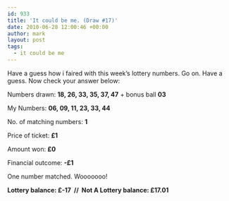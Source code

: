 ```yaml
---
id: 933
title: 'It could be me. (Draw #17)'
date: 2010-06-28 12:00:46 +00:00
author: mark
layout: post
tags:
  - it could be me
---
```

Have a guess how i faired with this week&#8217;s lottery numbers. Go on. Have a guess. Now check your answer below:

Numbers drawn: **18, 26, 33, 35, 37, 47** + bonus ball **03**

My Numbers: **06, 09, 11, 23, 33, 44**

No. of matching numbers: **1**

Price of ticket: **£1**

Amount won: **£0**

Financial outcome: **-£1**

One number matched. Wooooooo!

**Lottery balance: £-17  //  Not A Lottery balance: £17.01**